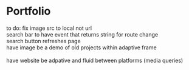 # Portfolio

to do:
  fix image src to local not url <br />
  search bar to have event that returns string for route change <br />
  search button refreshes page <br /> 
  have image be a demo of old projects within adaptive frame <br />
  <br />
  have website be adpative and fluid between platforms (media queries) <br />
